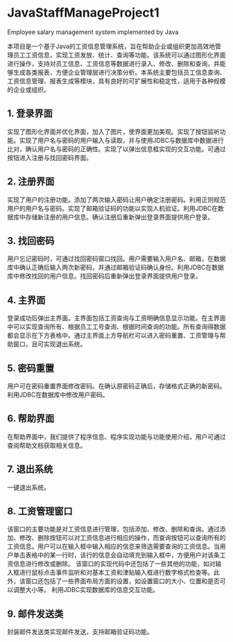 # JavaStaffManageProject1
Employee salary management system implemented by Java

本项目是一个基于Java的工资信息管理系统，旨在帮助企业或组织更加高效地管理员工工资信息，实现工资发放、统计、查询等功能。该系统可以通过图形化界面进行操作，支持对员工信息、工资信息等数据进行录入、修改、删除和查询，并能够生成各类报表，方便企业管理层进行决策分析。本系统主要包括员工信息查询、工资信息管理、报表生成等模块，具有良好的可扩展性和稳定性，适用于各种规模的企业或组织。
## 1. 登录界面
实现了图形化界面并优化界面，加入了图片，使界面更加美观。实现了按钮监听功能。实现了用户名与密码的用户输入与读取，并与使用JDBC与数据库中数据进行比对，确认用户名与密码的正确性。实现了以弹出信息框实现的交互功能。可通过按钮进入注册与找回密码界面。
## 2. 注册界面
实现了用户的注册功能。添加了两次输入密码让用户确定注册密码。利用正则规范用户的用户名与密码。实现了邮箱验证码的功能以实现人机验证。利用JDBC在数据库中存储新注册的用户信息。确认注册后重新弹出登录界面提供用户登录。
## 3. 找回密码
用户忘记密码时，可通过找回密码窗口找回。用户需要输入用户名、邮箱，在数据库中确认正确后输入两次新密码，并通过邮箱验证码确认身份。利用JDBC在数据库中修改找回的用户信息。找回密码后重新弹出登录界面提供用户登录。
## 4. 主界面
登录成功后弹出主界面。主界面包括工资查询与工资明确信息显示功能。在主界面中可以实现查询所有、根据员工工号查询、根据时间查询的功能。所有查询得数据都会显示在下方表格中。通过主界面上方导航栏可以进入密码重置、工资管理与帮助窗口，且可实现退出系统。
## 5. 密码重置
用户可在密码重置界面修改密码。在确认原密码正确后，存储格式正确的新密码。利用JDBC在数据库中修改用户密码。
## 6. 帮助界面
在帮助界面中，我们提供了程序信息、程序实现功能与功能使用介绍，用户可通过查阅帮助文档获取相关信息。
## 7. 退出系统
一键退出系统。
## 8. 工资管理窗口
该窗口的主要功能是对工资信息进行管理，包括添加、修改、删除和查询。通过添加、修改、删除按钮可以对工资信息进行相应的操作，而查询按钮可以查询所有的工资信息。用户可以在输入框中输入相应的信息来筛选需要查询的工资信息。当用户单击表格中的某一行时，该行的信息会自动填充到输入框中，方便用户对该条工资信息进行修改或删除。
该窗口的实现代码中还包括了一些其他的功能，如对输入框进行鼠标点击事件监听和对基本工资和津贴输入框进行数字格式检查等。此外，该窗口还包括了一些界面布局方面的设置，如设置窗口的大小、位置和是否可以调整大小等。
利用JDBC实现数据库的信息交互功能。
## 9. 邮件发送类
封装邮件发送类实现邮件发送，支持邮箱验证码功能。
